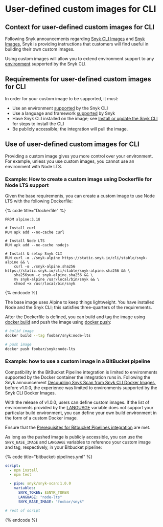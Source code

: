 # User-defined custom images for CLI

## Context for user-defined custom images for CLI

Following Snyk announcements regarding [Snyk CLI Images](https://headwayapp.co/snyk-io-updates/deprecation-notice-for-snyk-cli-images-292562) and [Snyk Images](https://updates.snyk.io/deprecation-notice-for-obsolete-snyk-images-292563), Snyk is providing instructions that customers will find useful in building their own custom images.

Using custom images will allow you to extend environment support to any [environment](../../snyk-cli/install-or-update-the-snyk-cli/) supported by the Snyk CLI.

## Requirements for user-defined custom images for CLI

In order for your custom image to be supported, it must:

* Use an environment [supported](../../snyk-cli/install-or-update-the-snyk-cli/) by the Snyk CLI
* Use a language and framework [supported](../../supported-languages-and-frameworks/) by Snyk
* Have Snyk CLI installed on the image; see [Install or update the Snyk CLI](../../snyk-cli/install-or-update-the-snyk-cli/) for steps to install the CLI
* Be publicly accessible; the integration will pull the image.

## Use of user-defined custom images for CLI

Providing a custom image gives you more control over your environment. For example, unless you use custom images, you cannot use an environment with Node LTS.

### Example: How to create a custom image using Dockerfile for Node LTS support

Given the base requirements, you can create a custom image to use Node LTS with the following Dockerfile:

{% code title="Dockerfile" %}
```docker
FROM alpine:3.18

# Install curl
RUN apk add --no-cache curl

# Install Node LTS
RUN apk add --no-cache nodejs

# Install & setup Snyk CLI
RUN curl -o ./snyk-alpine https://static.snyk.io/cli/stable/snyk-alpine && \
    curl -o ./snyk-alpine.sha256 https://static.snyk.io/cli/stable/snyk-alpine.sha256 && \
    sha256sum -c snyk-alpine.sha256 && \
    mv snyk-alpine /usr/local/bin/snyk && \
    chmod +x /usr/local/bin/snyk
```
{% endcode %}

The base image uses Alpine to keep things lightweight. You have installed Node and the Snyk CLI; this satisfies three-quarters of the requirements.

After the Dockerfile is defined, you can build and tag the image using [docker build](https://docs.docker.com/engine/reference/commandline/build/) and push the image using [docker push](https://docs.docker.com/engine/reference/commandline/push/):

```sh
# bulid image
docker build --tag foobar/snyk:node-lts

# push image
docker push foobar/snyk:node-lts
```

### Example: how to use a custom image in a BitBucket pipeline&#x20;

Compatibility in the BitBucket Pipeline integration is limited to environments supported by the Docker container the integration runs in. Following the Snyk announcement [Decoupling Snyk Scan from Snyk CLI Docker Images](https://updates.snyk.io/decoupling-snyk-scan-from-snyk-cli-docker-images-277502), before v1.0.0, the experience was limited to environments supported by the Snyk CLI Docker Images.

With the release of v1.0.0, users can define custom images. If the list of environments provided by the [LANGUAGE](bitbucket-pipelines-integration-using-a-snyk-pipe/snyk-pipe-parameters-and-values-bitbucket-cloud.md#snyk-pipe-variables) variable does not support your particular build environment, you can define your own build environment in the form of a custom Docker image.

Ensure that the [Prerequisites for Bitbucket Pipelines integration](bitbucket-pipelines-integration-using-a-snyk-pipe/prerequisites-for-bitbucket-pipelines-integration.md) are met.

As long as the pushed image is publicly accessible, you can use the `SNYK_BASE_IMAGE` and `LANGUAGE` variables to reference your custom image and tag, respectively, in your Bitbucket pipeline:

{% code title="bitbucket-pipelines.yml" %}
```yaml
script:
  - npm install
  - npm test

  - pipe: snyk/snyk-scan:1.0.0
    variables:
      SNYK_TOKEN: $SNYK_TOKEN
      LANGUAGE: "node-lts"
      SNYK_BASE_IMAGE: "foobar/snyk"

# rest of script
```
{% endcode %}
